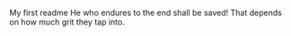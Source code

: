 My first readme
He who endures to the end shall be saved!
That depends on how much grit they tap into.

